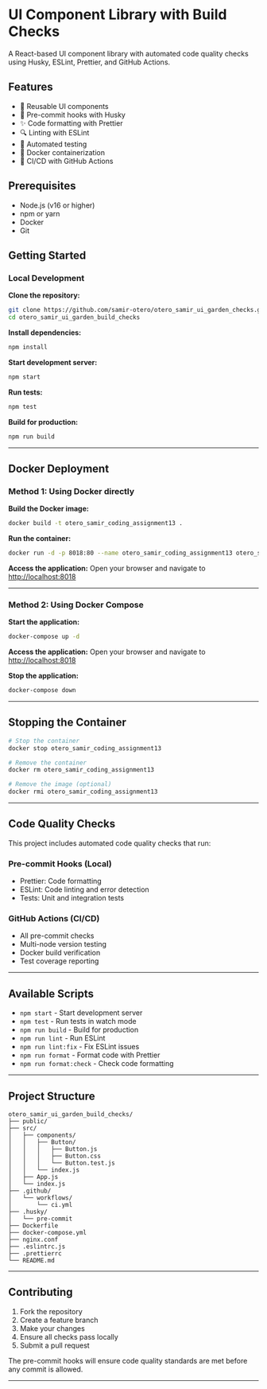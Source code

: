# UI Component Library with Build Checks

A React-based UI component library with automated code quality checks using Husky, ESLint, Prettier, and GitHub Actions.

## Features

- 🎨 Reusable UI components
- 🔧 Pre-commit hooks with Husky
- ✨ Code formatting with Prettier
- 🔍 Linting with ESLint
- 🧪 Automated testing
- 🐳 Docker containerization
- 🚀 CI/CD with GitHub Actions

## Prerequisites

- Node.js (v16 or higher)
- npm or yarn
- Docker
- Git

## Getting Started

### Local Development

**Clone the repository:**
```bash
git clone https://github.com/samir-otero/otero_samir_ui_garden_checks.git
cd otero_samir_ui_garden_build_checks
```

**Install dependencies:**
```bash
npm install
```

**Start development server:**
```bash
npm start
```

**Run tests:**
```bash
npm test
```

**Build for production:**
```bash
npm run build
```

---

## Docker Deployment

### Method 1: Using Docker directly

**Build the Docker image:**
```bash
docker build -t otero_samir_coding_assignment13 .
```

**Run the container:**
```bash
docker run -d -p 8018:80 --name otero_samir_coding_assignment13 otero_samir_coding_assignment13
```

**Access the application:**
Open your browser and navigate to [http://localhost:8018](http://localhost:8018)

---

### Method 2: Using Docker Compose

**Start the application:**
```bash
docker-compose up -d
```

**Access the application:**
Open your browser and navigate to [http://localhost:8018](http://localhost:8018)

**Stop the application:**
```bash
docker-compose down
```

---

## Stopping the Container

```bash
# Stop the container
docker stop otero_samir_coding_assignment13

# Remove the container
docker rm otero_samir_coding_assignment13

# Remove the image (optional)
docker rmi otero_samir_coding_assignment13
```

---

## Code Quality Checks

This project includes automated code quality checks that run:

### Pre-commit Hooks (Local)
- Prettier: Code formatting
- ESLint: Code linting and error detection
- Tests: Unit and integration tests

### GitHub Actions (CI/CD)
- All pre-commit checks
- Multi-node version testing
- Docker build verification
- Test coverage reporting

---

## Available Scripts

- `npm start` - Start development server
- `npm test` - Run tests in watch mode
- `npm run build` - Build for production
- `npm run lint` - Run ESLint
- `npm run lint:fix` - Fix ESLint issues
- `npm run format` - Format code with Prettier
- `npm run format:check` - Check code formatting

---

## Project Structure

```
otero_samir_ui_garden_build_checks/
├── public/
├── src/
│   ├── components/
│   │   ├── Button/
│   │   │   ├── Button.js
│   │   │   ├── Button.css
│   │   │   └── Button.test.js
│   │   └── index.js
│   ├── App.js
│   └── index.js
├── .github/
│   └── workflows/
│       └── ci.yml
├── .husky/
│   └── pre-commit
├── Dockerfile
├── docker-compose.yml
├── nginx.conf
├── .eslintrc.js
├── .prettierrc
└── README.md
```

---

## Contributing

1. Fork the repository
2. Create a feature branch
3. Make your changes
4. Ensure all checks pass locally
5. Submit a pull request

The pre-commit hooks will ensure code quality standards are met before any commit is allowed.

---